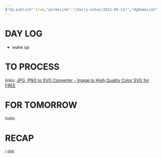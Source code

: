 ```yaml
---
{"dg-publish":true,"permalink":"/daily-notes/2022-09-13/","dgHomeLink":true,"dgPassFrontmatter":false}
---
```



# DAY LOG
- wake up
# TO PROCESS
links:
[JPG, PNG to SVG Converter - Image to High Quality Color SVG for FREE](https://www.pngtosvg.com/)

# FOR TOMORROW
todo:
# RECAP
i did:


